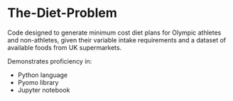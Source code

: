 # The-Diet-Problem
Code designed to generate minimum cost diet plans for Olympic athletes and non-athletes, given their variable intake requirements and a dataset of available foods from UK supermarkets.

Demonstrates proficiency in:
 - Python language
 - Pyomo library
 - Jupyter notebook
